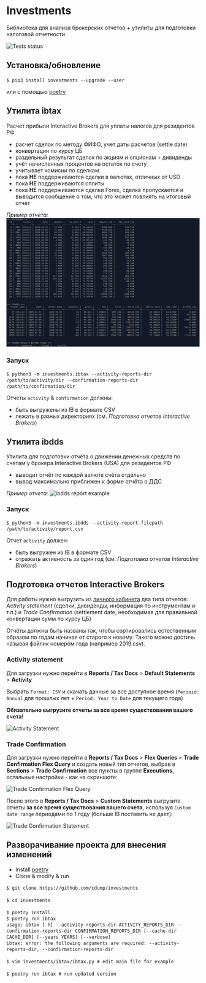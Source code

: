 # Investments
Библиотека для анализа брокерских отчетов + утилиты для подготовки налоговой отчетности

![Tests status](https://github.com/cdump/investments/workflows/tests/badge.svg)

## Установка/обновление
```
$ pip3 install investments --upgrade --user
```
или с помощью [poetry](https://python-poetry.org/)

## Утилита ibtax
Расчет прибыли Interactive Brokers для уплаты налогов для резидентов РФ

- расчет сделок по методу ФИФО, учет даты расчетов (settle date)
- конвертация по курсу ЦБ
- раздельный результат сделок по акциям и опционам + дивиденды
- учёт начисленных процентов на остаток по счету
- учитывает комисии по сделкам
- пока **НЕ** поддерживаются сделки в валютах, отличных от USD
- пока **НЕ** поддерживаются сплиты
- пока **НЕ** поддерживаются сделки Forex, сделка пропускается и выводится сообщение о том, что это может повлиять на итоговый отчет

*Пример отчета:*
![ibtax report example](./images/ibtax_2020.jpg)

### Запуск
```
$ python3 -m investments.ibtax --activity-reports-dir /path/to/activity/dir --confirmation-reports-dir /path/to/confirmation/dir
```
Отчеты `activity` & `confirmation` должны:
- быть выгружены из IB в формате CSV
- лежать в разных директориях (см. *Подготовка отчетов Interactive Brokers*)


## Утилита ibdds
Утилита для подготовки отчёта о движении денежных средств по счетам у брокера Interactive Brokers (USA) для резидентов РФ

- выводит отчёт по каждой валюте счёта отдельно
- вывод максимально приближен к форме отчёта о ДДС

*Пример отчета:*
![ibdds report example](./images/ibdds_2020.png)

### Запуск
```
$ python3 -m investments.ibdds --activity-report-filepath /path/to/activity/report.csv
```
Отчет `activity` должен:
- быть выгружен из IB в формате CSV
- отражать активность за один год (см. *Подготовка отчетов Interactive Brokers*)


## Подготовка отчетов Interactive Brokers
Для работы нужно выгрузить из [личного кабинета](https://www.interactivebrokers.co.uk/sso/Login) два типа отчетов: *Activity statement* (сделки, дивиденды, информация по инструментам и т.п.) и *Trade Confirmation* (settlement date, необходимая для правильной конвертации сумм по курсу ЦБ)

Отчёты должны быть названы так, чтобы сортировались естественным образом по годам начиная от старого к новому. Такого можно достичь называя файлик номером года (например 2019.csv).

### Activity statement
Для загрузки нужно перейти в **Reports / Tax Docs** > **Default Statements** > **Activity**

Выбрать `Format: CSV` и скачать данные за все доступное время (`Perioid: Annual` для прошлых лет + `Period: Year to Date` для текущего года)

**Обязательно выгрузите отчеты за все время существования вашего счета!**

![Activity Statement](./images/ib_report_activity.jpg)

### Trade Confirmation

Для загрузки нужно перейти в **Reports / Tax Docs** > **Flex Queries** > **Trade Confirmation Flex Query** и создать новый тип отчетов, выбрав в **Sections** > **Trade Confirmation** все пункты в группе **Executions**, остальные настройки - как на скриншоте:

![Trade Confirmation Flex Query](./images/ib_trade_confirmation_settings.jpg)

После этого в **Reports / Tax Docs** > **Custom Statements** выгрузите отчеты **за все время существования вашего счета**, используя `Custom date range` периодами по 1 году (больше IB поставить не дает):


![Trade Confirmation Statement](./images/ib_report_trade_confirmation.jpg)


## Разворачивание проекта для внесения изменений

- Install [poetry](https://python-poetry.org/docs/#installation)
- Clone & modify & run

```
$ git clone https://github.com/cdump/investments

$ cd investments

$ poetry install
$ poetry run ibtax
usage: ibtax [-h] --activity-reports-dir ACTIVITY_REPORTS_DIR --confirmation-reports-dir CONFIRMATION_REPORTS_DIR [--cache-dir CACHE_DIR] [--years YEARS] [--verbose]
ibtax: error: the following arguments are required: --activity-reports-dir, --confirmation-reports-dir

$ vim investments/ibtax/ibtax.py # edit main file for example

$ poetry run ibtax # run updated version
```
